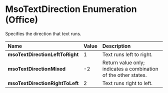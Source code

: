
# MsoTextDirection Enumeration (Office)

Specifies the direction that text runs.



|**Name**|**Value**|**Description**|
|:-----|:-----|:-----|
| **msoTextDirectionLeftToRight**|1|Text runs left to right.|
| **msoTextDirectionMixed**|-2|Return value only; indicates a combination of the other states. |
| **msoTextDirectionRightToLeft**|2|Text runs right to left.|
